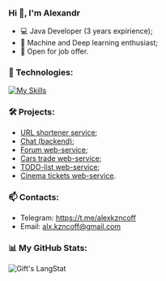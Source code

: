 ### Hi 👋, I'm Alexandr

* :computer: Java Developer (3 years expirience);
* :open_book: Machine and Deep learning enthusiast;
* :handshake: Open for job offer.

### 🔭 Technologies:
[![My Skills](https://skillicons.dev/icons?i=java,idea,maven,spring,hibernate,postgres,bootstrap,html,css,linux,git,docker,py,kubernetes&theme=light&perline=7)](https://skillicons.dev)

### :hammer_and_wrench: Projects:

- [URL shortener service](https://github.com/alxkzncoff/job4j_url_shortcut);
- [Chat (backend)](https://github.com/alxkzncoff/job4j_chat);
- [Forum web-service](https://github.com/alxkzncoff/job4j_forum);
- [Cars trade web-service](https://github.com/alxkzncoff/job4j_cars);
- [TODO-list web-service](https://github.com/alxkzncoff/job4j_todo);
- [Cinema tickets web-service](https://github.com/alxkzncoff/job4j_cinema).

### 📫 Contacts:  


 * Telegram: https://t.me/alexkzncoff
 * Email: alx.kzncoff@gmail.com

### :bar_chart: My GitHub Stats:

 <div>
   <img align="center" src="https://github-readme-streak-stats.herokuapp.com/?user=alxkzncoff" alt="Gift's LangStat" />
</div>

<!-- <a href="https://github.com/alxkzncoff">
 <img align="center" src="https://github-readme-stats.vercel.app/api?username=alxkzncoff&show_icons=true&theme=light&line_height=27&include_all_commits=true&count_private=true&hide=issues,prs,contribs" alt="My github stats"/>
</a>  -->
 


<!--
**alxkzncoff/alxkzncoff** is a ✨ _special_ ✨ repository because its `README.md` (this file) appears on your GitHub profile.

Here are some ideas to get you started:

- 🔭 I’m currently working on ...
- 🌱 I’m currently learning ...
- 👯 I’m looking to collaborate on ...
- 🤔 I’m looking for help with ...
- 💬 Ask me about ...
- 📫 How to reach me: ...
- 😄 Pronouns: ...
- ⚡ Fun fact: ...
-->
